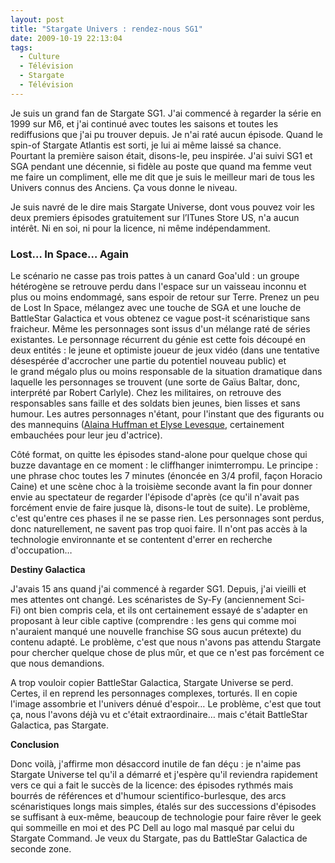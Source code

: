 ```yaml
---
layout: post
title: "Stargate Univers : rendez-nous SG1"
date: 2009-10-19 22:13:04
tags:
  - Culture
  - Télévision
  - Stargate
  - Télévision
---
```


Je suis un grand fan de Stargate SG1\. J'ai commencé à regarder la série en 1999 sur M6, et j'ai continué avec toutes les saisons et toutes les rediffusions que j'ai pu trouver depuis. Je n'ai raté aucun épisode. Quand le spin-of Stargate Atlantis est sorti, je lui ai même laissé sa chance. Pourtant la première saison était, disons-le, peu inspirée. J'ai suivi SG1 et SGA pendant une décennie, si fidèle au poste que quand ma femme veut me faire un compliment, elle me dit que je suis le meilleur mari de tous les Univers connus des Anciens. Ça vous donne le niveau.

<!-- more -->

Je suis navré de le dire mais Stargate Universe, dont vous pouvez voir les deux premiers épisodes gratuitement sur l’ITunes Store US, n'a aucun intérêt. Ni en soi, ni pour la licence, ni même indépendamment.

### Lost&#8230; In Space&#8230; Again

Le scénario ne casse pas trois pattes à un canard Goa'uld&nbsp;: un groupe hétérogène se retrouve perdu dans l'espace sur un vaisseau inconnu et plus ou moins endommagé, sans espoir de retour sur Terre. Prenez un peu de Lost In Space, mélangez avec une touche de SGA et une louche de BattleStar Galactica et vous obtenez ce vague post-it scénaristique sans fraicheur. Même les personnages sont issus d'un mélange raté de séries existantes. Le personnage récurrent du génie est cette fois découpé en deux entités&nbsp;: le jeune et optimiste joueur de jeux vidéo (dans une tentative désespérée d'accrocher une partie du potentiel nouveau public) et le grand mégalo plus ou moins responsable de la situation dramatique dans laquelle les personnages se trouvent (une sorte de Gaïus Baltar, donc, interprété par Robert Carlyle). Chez les militaires, on retrouve des responsables sans faille et des soldats bien jeunes, bien lisses et sans humour. Les autres personnages n'étant, pour l'instant que des figurants ou des mannequins ([Alaina Huffman et Elyse Levesque](http://www.unificationfrance.com/spip.php?article8066), certainement embauchées pour leur jeu d'actrice).

Côté format, on quitte les épisodes stand-alone pour quelque chose qui buzze davantage en ce moment&nbsp;: le cliffhanger inimterrompu. Le principe&nbsp;: une phrase choc toutes les 7 minutes (énoncée en 3/4 profil, façon Horacio Caine) et une scène choc à la troisième seconde avant la fin pour donner envie au spectateur de regarder l'épisode d'après (ce qu'il n'avait pas forcément envie de faire jusque là, disons-le tout de suite). Le problème, c'est qu'entre ces phases il ne se passe rien. Les personnages sont perdus, donc naturellement, ne savent pas trop quoi faire. Il n'ont pas accès à la technologie environnante et se contentent d'errer en recherche d'occupation&#8230;

**Destiny Galactica**

J'avais 15 ans quand j'ai commencé à regarder SG1. Depuis, j'ai vieilli et mes attentes ont changé. Les scénaristes de Sy-Fy (anciennement Sci-Fi) ont bien compris cela, et ils ont certainement essayé de s'adapter en proposant à leur cible captive (comprendre&nbsp;: les gens qui comme moi n'auraient manqué une nouvelle franchise SG sous aucun prétexte) du contenu adapté. Le problème, c'est que nous n'avons pas attendu Stargate pour chercher quelque chose de plus mûr, et que ce n'est pas forcément ce que nous demandions.

A trop vouloir copier BattleStar Galactica, Stargate Universe se perd. Certes, il en reprend les personnages complexes, torturés. Il en copie l'image assombrie et l'univers dénué d'espoir&#8230; Le problème, c'est que tout ça, nous l'avons déjà vu et c'était extraordinaire&#8230; mais c'était BattleStar Galactica, pas Stargate.

**Conclusion**

Donc voilà, j'affirme mon désaccord inutile de fan déçu&nbsp;: je n'aime pas Stargate Universe tel qu'il a démarré et j'espère qu'il reviendra rapidement vers ce qui a fait le succès de la licence: des épisodes rythmés mais bourrés de références et d'humour scientifico-burlesque, des arcs scénaristiques longs mais simples, étalés sur des successions d'épisodes se suffisant à eux-même, beaucoup de technologie pour faire rêver le geek qui sommeille en moi et des PC Dell au logo mal masqué par celui du Stargate Command. Je veux du Stargate, pas du BattleStar Galactica de seconde zone.